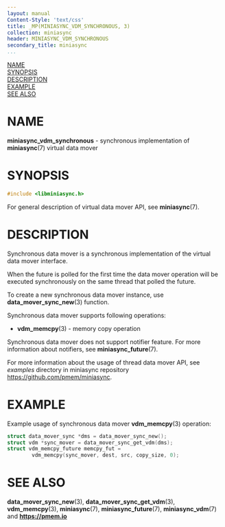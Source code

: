 ```yaml
---
layout: manual
Content-Style: 'text/css'
title: _MP(MINIASYNC_VDM_SYNCHRONOUS, 3)
collection: miniasync
header: MINIASYNC_VDM_SYNCHRONOUS
secondary_title: miniasync
...
```


[comment]: <> (SPDX-License-Identifier: BSD-3-Clause)
[comment]: <> (Copyright 2022, Intel Corporation)

[comment]: <> (miniasync_vdm_synchronous.3 -- man page for miniasync vdm API)

[NAME](#name)<br />
[SYNOPSIS](#synopsis)<br />
[DESCRIPTION](#description)<br />
[EXAMPLE](#example)<br />
[SEE ALSO](#see-also)<br />

# NAME #

**miniasync_vdm_synchronous** - synchronous implementation of **miniasync**(7)
virtual data mover

# SYNOPSIS #

```c
#include <libminiasync.h>
```

For general description of virtual data mover API, see **miniasync**(7).

# DESCRIPTION #

Synchronous data mover is a synchronous implementation of the virtual data mover
interface.

When the future is polled for the first time the data mover operation will be executed
synchronously on the same thread that polled the future.

To create a new synchronous data mover instance, use **data_mover_sync_new**(3) function.

Synchronous data mover supports following operations:

* **vdm_memcpy**(3) - memory copy operation

Synchronous data mover does not support notifier feature. For more information about
notifiers, see **miniasync_future**(7).

For more information about the usage of thread data mover API, see *examples* directory
in miniasync repository <https://github.com/pmem/miniasync>.

# EXAMPLE #

Example usage of synchronous data mover **vdm_memcpy**(3) operation:
```c
struct data_mover_sync *dms = data_mover_sync_new();
struct vdm *sync_mover = data_mover_sync_get_vdm(dms);
struct vdm_memcpy_future memcpy_fut =
		vdm_memcpy(sync_mover, dest, src, copy_size, 0);
```

# SEE ALSO #

 **data_mover_sync_new**(3), **data_mover_sync_get_vdm**(3),
 **vdm_memcpy**(3), **miniasync**(7), **miniasync_future**(7),
 **miniasync_vdm**(7) and **<https://pmem.io>**
